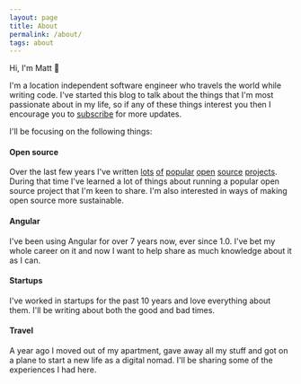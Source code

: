 ```yaml
---
layout: page
title: About
permalink: /about/
tags: about
---
```


Hi, I'm Matt 👋

I'm a location independent software engineer who travels the world while writing code. I've started this blog to talk about the things that I'm most passionate about in my life, so if any of these things interest you then I encourage you to [subscribe](http://127.0.0.1:4000/blog/feed.xml) for more updates.
                                                                                                                                                                                                                                                                                                                                                      
I'll be focusing on the following things:

#### Open source

Over the last few years I've written [lots](https://github.com/mattlewis92/angular-calendar) [of](https://github.com/mattlewis92/angular-confirmation-popover) [popular](https://github.com/mattlewis92/karma-coverage-istanbul-reporter) [open](https://github.com/mattlewis92/angular-resizable-element) [source](https://github.com/mattlewis92/angular-draggable-droppable) [projects](https://github.com/mattlewis92/angularx-flatpickr). During that time I've learned a lot of things about running a popular open source project that I'm keen to share. I'm also interested in ways of making open source more sustainable. 

#### Angular

I've been using Angular for over 7 years now, ever since 1.0. I've bet my whole career on it and now I want to help share as much knowledge about it as I can.

#### Startups

I've worked in startups for the past 10 years and love everything about them. I'll be writing about both the good and bad times.

#### Travel

A year ago I moved out of my apartment, gave away all my stuff and got on a plane to start a new life as a digital nomad. I'll be sharing some of the experiences I had here.

